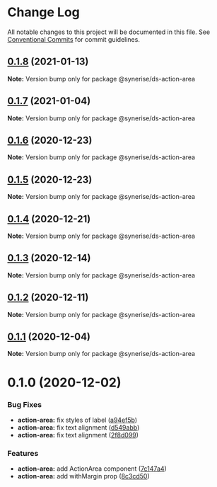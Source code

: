 # Change Log

All notable changes to this project will be documented in this file.
See [Conventional Commits](https://conventionalcommits.org) for commit guidelines.

## [0.1.8](https://github.com/Synerise/synerise-design/compare/@synerise/ds-action-area@0.1.7...@synerise/ds-action-area@0.1.8) (2021-01-13)

**Note:** Version bump only for package @synerise/ds-action-area





## [0.1.7](https://github.com/Synerise/synerise-design/compare/@synerise/ds-action-area@0.1.6...@synerise/ds-action-area@0.1.7) (2021-01-04)

**Note:** Version bump only for package @synerise/ds-action-area





## [0.1.6](https://github.com/Synerise/synerise-design/compare/@synerise/ds-action-area@0.1.5...@synerise/ds-action-area@0.1.6) (2020-12-23)

**Note:** Version bump only for package @synerise/ds-action-area





## [0.1.5](https://github.com/Synerise/synerise-design/compare/@synerise/ds-action-area@0.1.4...@synerise/ds-action-area@0.1.5) (2020-12-23)

**Note:** Version bump only for package @synerise/ds-action-area





## [0.1.4](https://github.com/Synerise/synerise-design/compare/@synerise/ds-action-area@0.1.3...@synerise/ds-action-area@0.1.4) (2020-12-21)

**Note:** Version bump only for package @synerise/ds-action-area





## [0.1.3](https://github.com/Synerise/synerise-design/compare/@synerise/ds-action-area@0.1.2...@synerise/ds-action-area@0.1.3) (2020-12-14)

**Note:** Version bump only for package @synerise/ds-action-area





## [0.1.2](https://github.com/Synerise/synerise-design/compare/@synerise/ds-action-area@0.1.1...@synerise/ds-action-area@0.1.2) (2020-12-11)

**Note:** Version bump only for package @synerise/ds-action-area





## [0.1.1](https://github.com/Synerise/synerise-design/compare/@synerise/ds-action-area@0.1.0...@synerise/ds-action-area@0.1.1) (2020-12-04)

**Note:** Version bump only for package @synerise/ds-action-area





# 0.1.0 (2020-12-02)


### Bug Fixes

* **action-area:** fix styles of label ([a94ef5b](https://github.com/Synerise/synerise-design/commit/a94ef5be68d375b44ed552b65c8be20b293ec7ac))
* **action-area:** fix text alignment ([d549abb](https://github.com/Synerise/synerise-design/commit/d549abb74f687f27bac0eb0bad2a4753c5c0b8de))
* **action-area:** fix text alignment ([2f8d099](https://github.com/Synerise/synerise-design/commit/2f8d0991bb4400775b807517f47d0a54c6ba1cfe))


### Features

* **action-area:** add ActionArea component ([7c147a4](https://github.com/Synerise/synerise-design/commit/7c147a41761cc4c5743247e662b87a810e5366c7))
* **action-area:** add withMargin prop ([8c3cd50](https://github.com/Synerise/synerise-design/commit/8c3cd5008f388d13fde506a6396bbd1141616221))
